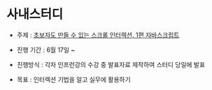 # 사내스터디

- 주제 : [초보자도 만들 수 있는 스크롤 인터렉션. 1편 자바스크립트](https://www.inflearn.com/course/%EC%95%A0%ED%94%8C-%EC%8A%A4%ED%81%AC%EB%A1%A4-%EC%9D%B8%ED%84%B0%EB%A0%89%EC%85%98-%EC%9E%90%EB%B0%94%EC%8A%A4%ED%81%AC%EB%A6%BD%ED%8A%B8#)
- 진행 기간 : 6월 17일 ~

- 진행방식 : 각자 인프런강의 수강 중 발표자료 제작하여 스터디 당일에 발표

- 목표 : 인터렉션 기법을 알고 실무에 활용하기